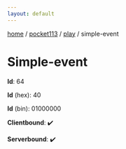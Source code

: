 ```yaml
---
layout: default
---
```


[home](/)  /  [pocket113](/protocol/pocket113)  /  [play](/protocol/pocket113/play)  /  simple-event

# Simple-event

**Id**: 64

**Id** (hex): 40

**Id** (bin): 01000000

**Clientbound**: ✔️

**Serverbound**: ✔️

